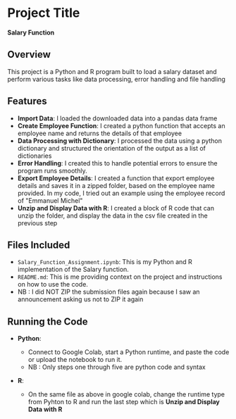 # Project Title
**Salary Function**

## Overview
This project is a Python and R program built to load a salary dataset and perform various tasks like data processing, error handling and file handling

## Features
- **Import Data**: I loaded the downloaded data into a pandas data frame
- **Create Employee Function**: I created a python function that accepts an employee name and returns the details of that employee
- **Data Processing with Dictionary**:  I processed the data using a python dictionary and structured the orientation of the output as a list of dictionaries
- **Error Handling**: I created this to handle potential errors to ensure the program runs smoothly.
- **Export Employee Details**: I created a function that export employee details and saves it in a zipped folder, based on the employee name provided. In my code, I tried out an example using the employee record of "Emmanuel Michel"
- **Unzip and Display Data with R**: I created a block of R code that can unzip the folder, and display the data in the csv file created in the previous step

## Files Included
- `Salary_Function_Assignment.ipynb`: This is my Python and R implementation of the Salary function.
- `README.md`: This is me providing context on the project and instructions on how to use the code.
- NB : I did NOT ZIP the submission files again because I saw an announcement asking us not to ZIP it again

## Running the Code
- **Python**: 
  - Connect to Google Colab, start a Python runtime, and paste the code or upload the notebook to run it.
  - NB : Only steps one through five are python code and syntax
  
- **R**:
  - On the same file as above in google colab, change the runtime type from Pyhton to R and run the last step which is **Unzip and Display Data with R**
